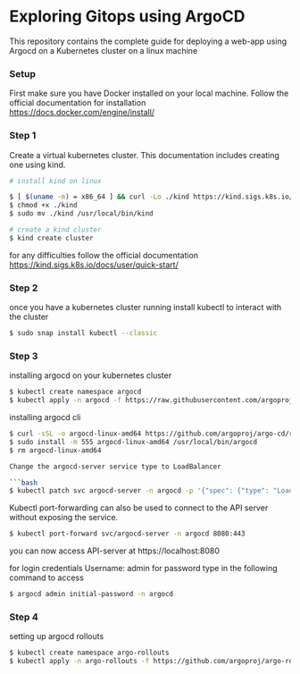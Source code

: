 # Exploring Gitops using ArgoCD
This repository contains the complete guide for deploying a web-app using Argocd on a Kubernetes cluster on a linux machine


### Setup
First make sure you have Docker installed on your local machine.
Follow the official documentation for installation https://docs.docker.com/engine/install/

### Step 1
Create a virtual kubernetes cluster. This documentation includes creating one using kind.

```bash
# install kind on linux

$ [ $(uname -m) = x86_64 ] && curl -Lo ./kind https://kind.sigs.k8s.io/dl/v0.23.0/kind-linux-amd64
$ chmod +x ./kind
$ sudo mv ./kind /usr/local/bin/kind

# create a kind cluster
$ kind create cluster
```
for any difficulties follow the official documentation
https://kind.sigs.k8s.io/docs/user/quick-start/

### Step 2
once you have a kubernetes cluster running install kubectl to interact with the cluster

```bash
$ sudo snap install kubectl --classic
```

### Step 3 
installing argocd on your kubernetes cluster

```bash
$ kubectl create namespace argocd
$ kubectl apply -n argocd -f https://raw.githubusercontent.com/argoproj/argo-cd/stable/manifests/install.yaml
```
installing argocd cli 

```bash
$ curl -sSL -o argocd-linux-amd64 https://github.com/argoproj/argo-cd/releases/latest/download/argocd-linux-amd64
$ sudo install -m 555 argocd-linux-amd64 /usr/local/bin/argocd
$ rm argocd-linux-amd64

Change the argocd-server service type to LoadBalancer

```bash 
$ kubectl patch svc argocd-server -n argocd -p '{"spec": {"type": "LoadBalancer"}}'
```

Kubectl port-forwarding can also be used to connect to the API server without exposing the service.

```bash 
$ kubectl port-forward svc/argocd-server -n argocd 8080:443
```

you can now access API-server at https://localhost:8080

for login credentials
Username: admin
for password type in the following command to access
```bash
$ argocd admin initial-password -n argocd
```
### Step 4 

setting up argocd rollouts

```bash 
$ kubectl create namespace argo-rollouts
$ kubectl apply -n argo-rollouts -f https://github.com/argoproj/argo-rollouts/releases/latest/download/install.yaml
```




